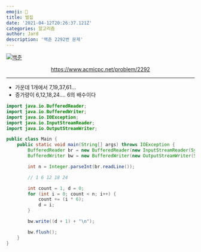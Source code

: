 ```yaml
---
emoji: 🧢
title: 벌집
date: '2021-04-12T20:26:37.121Z'
categories: 알고리즘
author: Jard
description: '백준 2292번 문제'
---
```


[![백준](https://d2gd6pc034wcta.cloudfront.net/images/logo@2x.png)](https://www.acmicpc.net/problem/2292)

<div style="text-align:center"><a href="https://www.acmicpc.net/problem/2292">https://www.acmicpc.net/problem/2292</a></div>

---

- 가운데 1개에서 7,19,37,61...
- 증가량이 6,12,18,24.... 6의 배수이다

```java
import java.io.BufferedReader;
import java.io.BufferedWriter;
import java.io.IOException;
import java.io.InputStreamReader;
import java.io.OutputStreamWriter;

public class Main {
    public static void main(String[] args) throws IOException {
        BufferedReader br = new BufferedReader(new InputStreamReader(System.in));
        BufferedWriter bw = new BufferedWriter(new OutputStreamWriter(System.out));

        int n = Integer.parseInt(br.readLine());

        // 1 6 12 18 24

        int count = 1, d = 0;
        for (int i = 0; count < n; i++) {
            count += (i * 6);
            d = i;
        }

        bw.write((d + 1) + "\n");

        bw.flush();
    }
}
```
